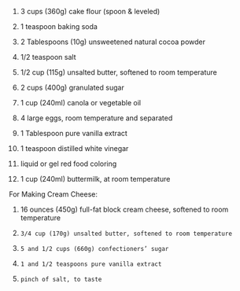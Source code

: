 1)    3 cups (360g) cake flour (spoon & leveled)
   
2)    1 teaspoon baking soda

3)    2 Tablespoons (10g) unsweetened natural cocoa powder

4)    1/2 teaspoon salt

5)    1/2 cup (115g) unsalted butter, softened to room temperature

6)    2 cups (400g) granulated sugar

7)    1 cup (240ml) canola or vegetable oil

8)    4 large eggs, room temperature and separated

9)    1 Tablespoon pure vanilla extract

10)   1 teaspoon distilled white vinegar

11)   liquid or gel red food coloring

12)   1 cup (240ml) buttermilk, at room temperature


For Making Cream Cheese:

1)    16 ounces (450g) full-fat block cream cheese, softened to room temperature

2)     3/4 cup (170g) unsalted butter, softened to room temperature

3)     5 and 1/2 cups (660g) confectioners’ sugar

4)     1 and 1/2 teaspoons pure vanilla extract

5)     pinch of salt, to taste